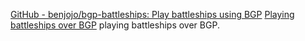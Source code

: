 
[GitHub - benjojo/bgp-battleships: Play battleships using BGP](https://github.com/benjojo/bgp-battleships?tab=readme-ov-file)
[Playing battleships over BGP](https://blog.benjojo.co.uk/post/bgp-battleships)
playing battleships over BGP.
